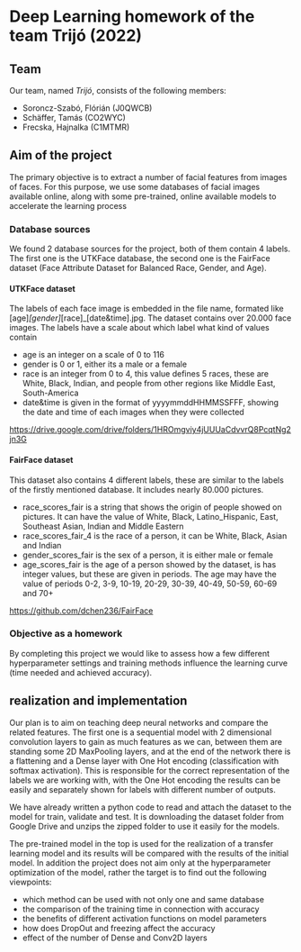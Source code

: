 # Deep Learning homework of the team Trijó (2022)
## Team
Our team, named *Trijó*, consists of the following members:<br/>
+ Soroncz-Szabó, Flórián (J0QWCB)
+ Schäffer, Tamás (CO2WYC)
+ Frecska, Hajnalka (C1MTMR)

## Aim of the project
The primary objective is to extract a number of facial features from images of faces. For this purpose, we use some databases of facial images available online, along with some pre-trained, online available models to accelerate the learning process

### Database sources
We found 2 database sources for the project, both of them contain 4 labels. The first one is the UTKFace database, the second one is the FairFace dataset (Face Attribute Dataset for Balanced Race, Gender, and Age).
#### UTKFace dataset
The labels of each face image is embedded in the file name, formated like [age]_[gender]_[race]_[date&time].jpg. The dataset contains over 20.000 face images.
The labels have a scale about which label what kind of values contain
+ age is an integer on a scale of 0 to 116
+ gender is 0 or 1, either its a male or a female
+ race is an integer from 0 to 4, this value defines 5 races, these are White, Black, Indian, and people from other regions like Middle East, South-America
+ date&time is given in the format of yyyymmddHHMMSSFFF, showing the date and time of each images when they were collected

https://drive.google.com/drive/folders/1HROmgviy4jUUUaCdvvrQ8PcqtNg2jn3G

#### FairFace dataset
This dataset also contains 4 different labels, these are similar to the labels of the firstly mentioned database. It includes nearly 80.000 pictures.
+ race_scores_fair is a string that shows the origin of people showed on pictures. It can have the value of White, Black, Latino_Hispanic, East, Southeast Asian, Indian and Middle Eastern
+ race_scores_fair_4 is the race of a person, it can be White, Black, Asian and Indian
+ gender_scores_fair is the sex of a person, it is either male or female
+ age_scores_fair is the age of a person showed by the dataset, is has integer values, but these are given in periods. The age may have the value of periods 0-2, 3-9, 10-19, 20-29, 30-39, 40-49, 50-59, 60-69 and 70+

https://github.com/dchen236/FairFace

### Objective as a homework
By completing this project we would like to assess how a few different hyperparameter settings and training methods influence the learning curve (time needed and achieved accuracy).

## realization and implementation
Our plan is to aim on teaching deep neural networks and compare the related features. The first one is a sequential model with 2 dimensional convolution layers to gain as much features as we can, between them are standing some 2D MaxPooling layers, and at the end of the network there is a flattening and a Dense layer with One Hot encoding (classification with softmax activation). This is responsible for the correct representation of the labels we are working with, with the One Hot encoding the results can be easily and separately shown for labels with different number of outputs.

We have already written a python code to read and attach the dataset to the model for train, validate and test. It is downloading the dataset folder from Google Drive and unzips the zipped folder to use it easily for the models.

The pre-trained model in the top is used for the realization of a transfer learning model and its results will be compared with the results of the initial model. In addition the project does not aim only at the hyperparameter optimization of the model, rather the target is to find out the following viewpoints:

+ which method can be used with not only one and same database
+ the comparison of the training time in connection with accuracy
+ the benefits of different activation functions on model parameters
+ how does DropOut and freezing affect the accuracy
+ effect of the number of Dense and Conv2D layers
